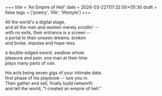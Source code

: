 +++
title = 'An Empire of Hell'
date = 2024-03-22T07:32:00+05:30
draft = false
tags = ['poetry', 'life', 'lifestyle']
+++

All the world's a digital stage, \
and all the men and women merely scrollin' -- \
with no exits, their entrance is a screen -- \
a portal to their unseen dreams. broken\
and broke. impulse and hope-less.

a double-edged sword. swallow whole\
pleasure and pain. one man at their time\
plays many parts of ruin.

His acts being seven gigs of your intimate data.\
first phase of his playbook -- lure you in.\
Then gather and sell, finally build networth\
and tell the world, "I created an empire of hell."

